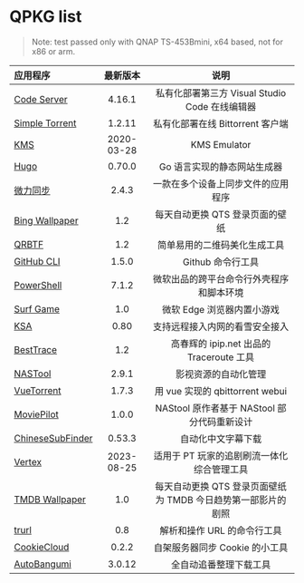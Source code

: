 # QPKG list

> Note: test passed only with QNAP TS-453Bmini, x64 based, not for x86 or arm.

| 应用程序                               |  最新版本  |                             说明                              |
| :------------------------------------- | :--------: | :-----------------------------------------------------------: |
| [Code Server](/code-server/)           |   4.16.1   |        私有化部署第三方 Visual Studio Code 在线编辑器         |
| [Simple Torrent](/simple-torrent/)     |   1.2.11   |               私有化部署在线 Bittorrent 客户端                |
| [KMS](/kms/)                           | 2020-03-28 |                         KMS Emulator                          |
| [Hugo](/hugo/)                         |   0.70.0   |                  Go 语言实现的静态网站生成器                  |
| [微力同步](/verysync/)                 |   2.4.3    |              一款在多个设备上同步文件的应用程序               |
| [Bing Wallpaper](/bingwallpaper/)      |    1.2     |                每天自动更换 QTS 登录页面的壁纸                |
| [QRBTF](/qrbtf/)                       |    1.2     |                 简单易用的二维码美化生成工具                  |
| [GitHub CLI](/githubcli/)              |   1.5.0    |                       Github 命令行工具                       |
| [PowerShell](/powershell/)             |   7.1.2    |           微软出品的跨平台命令行外壳程序和脚本环境            |
| [Surf Game](/surf/)                    |    1.0     |                  微软 Edge 浏览器内置小游戏                   |
| [KSA](/ksa/)                           |    0.80    |                支持远程接入内网的看雪安全接入                 |
| [BestTrace](/besttrace/d)              |    1.2     |           高春辉的 ipip.net 出品的 Traceroute 工具            |
| [NASTool](/nastool/)                   |   2.9.1    |                     影视资源的自动化管理                      |
| [VueTorrent](/vuetorrent/)             |   1.7.3    |                用 vue 实现的 qbittorrent webui                |
| [MoviePilot](/moviepilot/)             |   1.0.0    |          NAStool 原作者基于 NAStool 部分代码重新设计          |
| [ChineseSubFinder](/chinesesubfinder/) |   0.53.3   |                      自动化中文字幕下载                       |
| [Vertex](/vertex/)                     | 2023-08-25 |          适用于 PT 玩家的追剧刷流一体化综合管理工具           |
| [TMDB Wallpaper](/tmdbBackdrop/)       |    1.0     | 每天自动更换 QTS 登录页面壁纸为 TMDB 今日趋势第一部影片的剧照 |
| [trurl](/trurl/)                       |    0.8     |                  解析和操作 URL 的命令行工具                  |
| [CookieCloud](/cookiecloud/)           |   0.2.2    |                自架服务器同步 Cookie 的小工具                 |
| [AutoBangumi](/autobangumi/)           |   3.0.12   |                    全自动追番整理下载工具                     |
